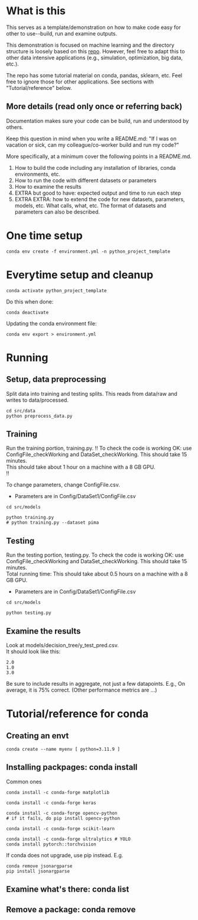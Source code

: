 # What is this
This serves as a template/demonstration on how to make code easy for other to use--build, run and examine outputs.  

This demonstration is focused on machine learning and the directory structure is loosely based on this [repo](https://github.com/StigTerrebonne/AIS-LSTM).  However, feel free to adapt this to other data intensive applications (e.g., simulation, optimization, big data, etc.).  

The repo has some tutorial material on conda, pandas, sklearn, etc.  Feel free to ignore those for other applications.  See sections with "Tutorial/reference" below.

## More details (read only once or referring back)
Documentation makes sure your code can be build, run and understood by others.  

Keep this question in mind when you write a README.md: "If I was on vacation or sick, can my colleague/co-worker build and run my code?"  

More specifically, at a minimum cover the following points in a README.md.
1. How to build the code including any installation of libraries, conda environments, etc.
1. How to run the code with different datasets or parameters
1. How to examine the results
1. EXTRA but good to have: expected output and time to run each step
1. EXTRA EXTRA: how to extend the code for new datasets, parameters, models, etc. What calls, what, etc. The format of datasets and parameters can also be described.

# One time setup
````
conda env create -f environment.yml -n python_project_template
````

# Everytime setup and cleanup
````
conda activate python_project_template
````

Do this when done:
````
conda deactivate
````

Updating the conda environment file:
````
conda env export > environment.yml
````

# Running

## Setup, data preprocessing
Split data into training and testing splits.  This reads from data/raw and writes to data/processed.
````
cd src/data
python preprocess_data.py
````

## Training
Run the training portion, training.py.
!!
To check the code is working OK: use ConfigFile_checkWorking and DataSet_checkWorking.  This should take 15 minutes.  
This should take about 1 hour on a machine with a 8 GB GPU.  
!!

To change parameters, change ConfigFile.csv.  
* Parameters are in Config/DataSet1/ConfigFile.csv
````
cd src/models

python training.py
# python training.py --dataset pima
````

## Testing
Run the testing portion, testing.py.
To check the code is working OK: use ConfigFile_checkWorking and DataSet_checkWorking.  This should take 15 minutes.    
Total running time: This should take about 0.5 hours on a machine with a 8 GB GPU.  

* Parameters are in Config/DataSet1/ConfigFile.csv
````
cd src/models

python testing.py

````

## Examine the results
Look at models/decision_tree/y_test_pred.csv.  
It should look like this:
````
2.0
1.0
3.0
````
Be sure to include results in aggregate, not just a few datapoints.
E.g., On average, it is 75% correct.  (Other performance metrics are …)

# Tutorial/reference for conda

## Creating an envt
````conda create --name myenv [ python=3.11.9 ]````

## Installing packpages: conda install <pkg>
Common ones
````
conda install -c conda-forge matplotlib

conda install -c conda-forge keras

conda install -c conda-forge opencv-python 
# if it fails, do pip install opencv-python

conda install -c conda-forge scikit-learn

conda install -c conda-forge ultralytics # YOLO
conda install pytorch::torchvision
````

If conda does not upgrade, use pip instead.  E.g.
````
conda remove jsonargparse
pip install jsonargparse
````

## Examine what's there: conda list

## Remove a package: conda remove <pkg>